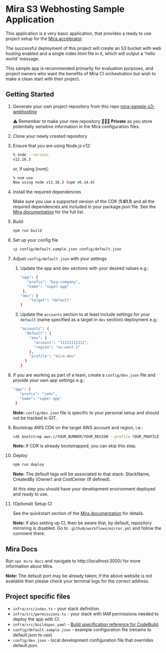 # Mira S3 Webhosting Sample Application

This application is a very basic application, that provides a ready to use project setup for the [Mira accelerator].

The successful deployment of this project will create an S3 bucket with web hosting enabled and a single index.html file in it, which will output a 'hello world' message.

This sample app is recommended primarily for evaluation purposes, and project owners who want the benefits of Mira CI orchestration but wish to make a clean start with their project.

## Getting Started

1. Generate your own project repository from this repo [mira-sample-s3-webhosting](https://github.com/nearform/mira-sample-s3-webhosting/generate)

    ⚠️ Remember to make your new repository __🕵🏻‍♀️ Private__ as you store potentially sensitive information in the Mira configuration files.

2. Clone your newly created repository

3. Ensure that you are using Node.js v12:

   ```bash
   % node --version
   v12.16.3
   ```

   or, if using [nvm]:

   ```bash
   % nvm use
   Now using node v12.16.3 (npm v6.14.4)
   ```

4. Install the required dependencies

    Make sure you use a supported version of the CDK (__1.61.1__) and all the required dependencies are included in your package.json file.
    See the [Mira documentation](#mira-docs) for the full list.

5. Build

   ```bash
   npm run build
   ```

6. Set up your config file

   ```bash
   cp config/default.sample.json config/default.json
   ```

7. Adjust `config/default.json` with your settings

    1. Update the app and dev sections with your desired values e.g.:
        ```bash
        "app": {
           "prefix": "big-company",
           "name": "super-app"
         },
        "dev": {
            "target": "default"
        }
       ```
    2. Update the `accounts` section to at least include settings for your `default` (name specified as a target in `dev` section) deployment e.g.:
        ```bash
        "accounts": {
          "default": {
            "env": {
              "account": "11111111111",
              "region": "eu-west-1"
            },
            "profile": "mira-dev"
          }
       }
       ```

8. If you are working as part of a team, create a `config/dev.json` file and provide your own app settings e.g.:
    ```bash
    "app": {
       "prefix": "john",
       "name": "super-app"
     }
   ```
   __Note:__ `config/dev.json` file is specific to your personal setup and should not be tracked in GIT.

9. Bootstrap AWS CDK on the target AWS account and region, i.e.:
    ```bash
   cdk bootstrap aws://YOUR_NUMBER/YOUR_REGION --profile YOUR_PROFILE
   ```
   __Note:__ If CDK is already bootstrapped, you can skip this step.

10. Deploy

     ```bash
     npm run deploy
     ```
     __Note:__ The default tags will be associated to that stack: StackName,  CreatedBy (Owner) and CostCenter (If defined).

     At this step you should have your development environment deployed and ready to use.

11. (Optional) Setup CI

    See the quickstart section of the [Mira documentation](#mira-docs) for details.

    __Note:__ If also setting up CI, then be aware that, by default, repository mirroring is disabled. Go to `.github/workflows/mirror.yml` and follow the comment there.

## Mira Docs
Run `npx mira docs` and navigate to http://localhost:3000/ for more information about Mira.

__Note:__ The default port may be already taken; if the above website is not available then please check your terminal logs for the correct address.

## Project specific files
* `infra/src/index.ts` - your stack definition.
* `infra/src/permissions.ts` - your stack with IAM permissions needed to deploy the app with CI.
* `infra/src/buildspec.yaml` - [Build specification reference for CodeBuild].
* `config/default.sample.json` - example configuration file (rename to default.json to use)
* `config/dev.json` - local development configuration file that overrides default.json.

<!-- Links -->
[Mira accelerator]: https://github.com/nearform/mira
[Build specification reference for CodeBuild]: https://docs.aws.amazon.com/codebuild/latest/userguide/build-spec-ref.html
